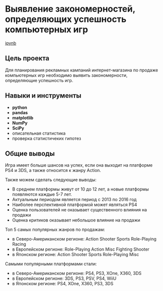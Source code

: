 # Выявление закономерностей, определяющих успешность компьютерных игр

[ipynb](https://github.com/annaberezhneva/Portfolio/blob/main/Computer%20games%20store%20project/computer%20games%20store%20project.ipynb)

## Цель проекта

Для планирования рекламных кампаний интернет-магазина по продаже компьютерных игр необходимо выявить закономерности, определяющие успешность игр.


## Навыки и инструменты

- **python**
- **pandas**
- **matplotlib**
- **NumPy**
- **SciPy**
- описательная статистика
- проверка статистичеких гипотез


## Общие выводы

Игра имеет больше шансов на успех, если она выходит на платформе PS4 и 3DS, а также относится к жанру Action.

Также можем сделать следующие выводы:
- В среднем платформы живут от 10 до 12 лет, а новые платформы появляются каждые 5-7 лет.
- Актуальным периодом является период с 2013 по 2016 год
- Наиболее перспективной платформой может являться PS4
- Оценка пользователей не оказывает существенного влияния на продажи
- Оценка критиков оказывает небольшое влияние на продажи

Топ 5 самых популярных жанров по продажам:
- в Северо-Американском регионе: Action Shooter Sports Role-Playing Racing
- в Европейском регионе: Role-Playing Action Misc Fighting Shooter
- в Японском регионе: Action Shooter Sports Role-Playing Misc

Самыми популярными платформами стали:
- в Северо-Американском регионе: PS4, PS3, XOne, X360, 3DS
- в Европейском регионе: 3DS, PS3, PSV, PS4, WiiU
- в Японском регионе: PS4, XOne, X360, PS3, 3DS
